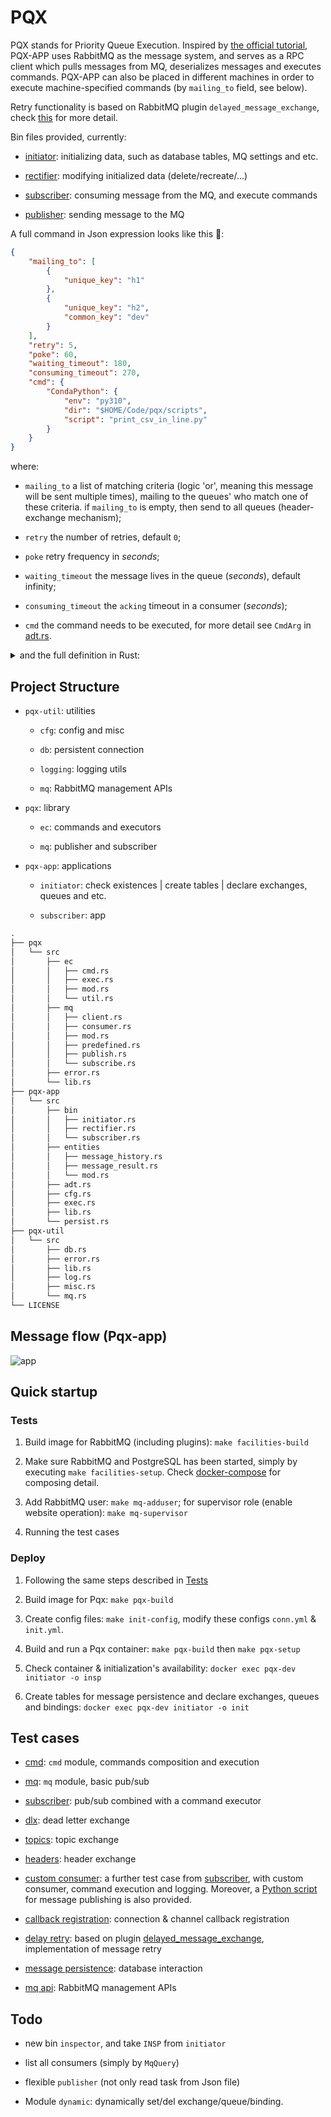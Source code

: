 # PQX

PQX stands for Priority Queue Execution. Inspired by [the official tutorial](https://www.rabbitmq.com/tutorials/tutorial-six-python.html), PQX-APP uses RabbitMQ as the message system, and serves as a RPC client which pulls messages from MQ, deserializes messages and executes commands. PQX-APP can also be placed in different machines in order to execute machine-specified commands (by `mailing_to` field, see below).

Retry functionality is based on RabbitMQ plugin `delayed_message_exchange`, check [this](https://github.com/rabbitmq/rabbitmq-delayed-message-exchange) for more detail.

Bin files provided, currently:

- [initiator](./pqx-app/src/bin/initiator.rs): initializing data, such as database tables, MQ settings and etc.

- [rectifier](./pqx-app/src/bin/rectifier.rs): modifying initialized data (delete/recreate/...)

- [subscriber](./pqx-app/src/bin/subscriber.rs): consuming message from the MQ, and execute commands

- [publisher](./pqx-app/src/bin/publisher.rs): sending message to the MQ

A full command in Json expression looks like this 🧐:

```json
{
    "mailing_to": [
        {
            "unique_key": "h1"
        },
        {
            "unique_key": "h2",
            "common_key": "dev"
        }
    ],
    "retry": 5,
    "poke": 60,
    "waiting_timeout": 180,
    "consuming_timeout": 270,
    "cmd": {
        "CondaPython": {
            "env": "py310",
            "dir": "$HOME/Code/pqx/scripts",
            "script": "print_csv_in_line.py"
        }
    }
}
```

where:

- `mailing_to` a list of matching criteria (logic 'or', meaning this message will be sent multiple times), mailing to the queues' who match one of these criteria. if `mailing_to` is empty, then send to all queues (header-exchange mechanism);

- `retry` the number of retries, default `0`;

- `poke` retry frequency in *seconds*;

- `waiting_timeout` the message lives in the queue (*seconds*), default infinity;

- `consuming_timeout` the `acking` timeout in a consumer (*seconds*);

- `cmd` the command needs to be executed, for more detail see `CmdArg` in [adt.rs](./pqx/src/ec/cmd.rs).

<details>
<summary>and the full definition in Rust:</summary>

```rs
pub struct Command {
    pub mailing_to: Vec<HashMap<String, String>>,
    pub retry: Option<u8>,
    pub poke: Option<u16>,
    pub waiting_timeout: Option<u32>,
    pub consuming_timeout: Option<u32>,
    pub cmd: CmdArg,
}

pub enum CmdArg {
    Ping {
        addr: String,
    },
    Bash {
        cmd: Vec<String>,
    },
    Ssh {
        ip: String,
        user: String,
        cmd: Vec<String>,
    },
    Sshpass {
        ip: String,
        user: String,
        pass: String,
        cmd: Vec<String>,
    },
    CondaPython {
        env: String,
        dir: String,
        script: String,
    },
    DockerExec {
        container: String,
        cmd: Vec<String>,
    },
}
```

</details>

## Project Structure

- `pqx-util`: utilities

  - `cfg`: config and misc

  - `db`: persistent connection

  - `logging`: logging utils

  - `mq`: RabbitMQ management APIs

- `pqx`: library

  - `ec`: commands and executors

  - `mq`: publisher and subscriber

- `pqx-app`: applications

  - `initiator`: check existences | create tables | declare exchanges, queues and etc.

  - `subscriber`: app

```txt
.
├── pqx
│   └── src
│       ├── ec
│       │   ├── cmd.rs
│       │   ├── exec.rs
│       │   ├── mod.rs
│       │   └── util.rs
│       ├── mq
│       │   ├── client.rs
│       │   ├── consumer.rs
│       │   ├── mod.rs
│       │   ├── predefined.rs
│       │   ├── publish.rs
│       │   └── subscribe.rs
│       ├── error.rs
│       └── lib.rs
├── pqx-app
│   └── src
│       ├── bin
│       │   ├── initiator.rs
│       │   ├── rectifier.rs
│       │   └── subscriber.rs
│       ├── entities
│       │   ├── message_history.rs
│       │   ├── message_result.rs
│       │   └── mod.rs
│       ├── adt.rs
│       ├── cfg.rs
│       ├── exec.rs
│       ├── lib.rs
│       └── persist.rs
├── pqx-util
│   └── src
│       ├── db.rs
│       ├── error.rs
│       ├── lib.rs
│       ├── log.rs
│       ├── misc.rs
│       └── mq.rs
└── LICENSE
```

## Message flow (Pqx-app)

![app](./app.svg)

## Quick startup

### Tests

1. Build image for RabbitMQ (including plugins): `make facilities-build`

1. Make sure RabbitMQ and PostgreSQL has been started, simply by executing `make facilities-setup`. Check [docker-compose](./docker/facilities/docker-compose.yml) for composing detail.

1. Add RabbitMQ user: `make mq-adduser`; for supervisor role (enable website operation): `make mq-supervisor`

1. Running the test cases

### Deploy

1. Following the same steps described in [Tests](#tests)

1. Build image for Pqx: `make pqx-build`

1. Create config files: `make init-config`, modify these configs `conn.yml` & `init.yml`.

1. Build and run a Pqx container: `make pqx-build` then `make pqx-setup`

1. Check container & initialization's availability: `docker exec pqx-dev initiator -o insp`

1. Create tables for message persistence and declare exchanges, queues and bindings: `docker exec pqx-dev initiator -o init`

## Test cases

- [cmd](./pqx/tests/test_cmd.rs): `cmd` module, commands composition and execution

- [mq](./pqx/tests/test_mq.rs): `mq` module, basic pub/sub

- [subscriber](./pqx/tests/test_subscriber.rs): pub/sub combined with a command executor

- [dlx](./pqx/tests/test_dlx.rs): dead letter exchange

- [topics](./pqx/tests/test_topics.rs): topic exchange

- [headers](./pqx/tests/test_headers.rs): header exchange

- [custom consumer](./pqx/tests/test_consumer.rs): a further test case from [subscriber](./pqx/tests/test_subscriber.rs), with custom consumer, command execution and logging. Moreover, a [Python script](./scripts/test_consumer_pub.py) for message publishing is also provided.

- [callback registration](./pqx/tests/test_callback.rs): connection & channel callback registration

- [delay retry](./pqx/tests/test_retry.rs): based on plugin [delayed_message_exchange](https://github.com/rabbitmq/rabbitmq-delayed-message-exchange), implementation of message retry

- [message persistence](./pqx-app/tests/test_persistence.rs): database interaction

- [mq api](./pqx-util/tests/test_mq.rs): RabbitMQ management APIs

## Todo

- new bin `inspector`, and take `INSP` from `initiator`

- list all consumers (simply by `MqQuery`)

- flexible `publisher` (not only read task from Json file)

- Module `dynamic`: dynamically set/del exchange/queue/binding.
